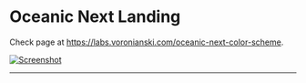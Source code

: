 # Oceanic Next Landing

Check page at https://labs.voronianski.com/oceanic-next-color-scheme.

[![Screenshot](https://dl.dropboxusercontent.com/u/100463011/oceanic-next-landing.png)](http://labs.voronianski.com/oceanic-next-color-scheme)

---
